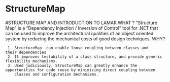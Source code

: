 # StructureMap
#STRUCTURE MAP AND INTRODUCTION TO LAMAR
WHAT ? 
    "Structure Map" is a “Dependency Injection / Inversion of Control” tool for .NET that can be used to improve the architectural 
    qualities of an object oriented system by reducing the mechanical costs of good design techniques.
WHY?

     1. StructureMap  can enable loose coupling between classes and    their dependencies 
     2. It improves testability of a class structure, and provide generic flexibility mechanisms.
     3. Used judiciously, StructureMap can greatly enhance the opportunities for code reuse by minimizing direct coupling between 
        classes and configuration mechanisms.

